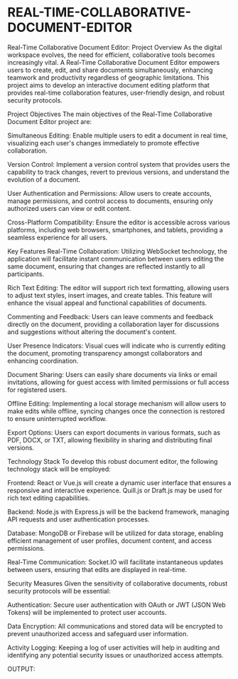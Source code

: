 # REAL-TIME-COLLABORATIVE-DOCUMENT-EDITOR

Real-Time Collaborative Document Editor: Project Overview
As the digital workspace evolves, the need for efficient, collaborative tools becomes increasingly vital. A Real-Time Collaborative Document Editor empowers users to create, edit, and share documents simultaneously, enhancing teamwork and productivity regardless of geographic limitations. This project aims to develop an interactive document editing platform that provides real-time collaboration features, user-friendly design, and robust security protocols.

Project Objectives
The main objectives of the Real-Time Collaborative Document Editor project are:

Simultaneous Editing: Enable multiple users to edit a document in real time, visualizing each user's changes immediately to promote effective collaboration.

Version Control: Implement a version control system that provides users the capability to track changes, revert to previous versions, and understand the evolution of a document.

User Authentication and Permissions: Allow users to create accounts, manage permissions, and control access to documents, ensuring only authorized users can view or edit content.

Cross-Platform Compatibility: Ensure the editor is accessible across various platforms, including web browsers, smartphones, and tablets, providing a seamless experience for all users.

Key Features
Real-Time Collaboration: Utilizing WebSocket technology, the application will facilitate instant communication between users editing the same document, ensuring that changes are reflected instantly to all participants.

Rich Text Editing: The editor will support rich text formatting, allowing users to adjust text styles, insert images, and create tables. This feature will enhance the visual appeal and functional capabilities of documents.

Commenting and Feedback: Users can leave comments and feedback directly on the document, providing a collaboration layer for discussions and suggestions without altering the document's content.

User Presence Indicators: Visual cues will indicate who is currently editing the document, promoting transparency amongst collaborators and enhancing coordination.

Document Sharing: Users can easily share documents via links or email invitations, allowing for guest access with limited permissions or full access for registered users.

Offline Editing: Implementing a local storage mechanism will allow users to make edits while offline, syncing changes once the connection is restored to ensure uninterrupted workflow.

Export Options: Users can export documents in various formats, such as PDF, DOCX, or TXT, allowing flexibility in sharing and distributing final versions.

Technology Stack
To develop this robust document editor, the following technology stack will be employed:

Frontend: React or Vue.js will create a dynamic user interface that ensures a responsive and interactive experience. Quill.js or Draft.js may be used for rich text editing capabilities.

Backend: Node.js with Express.js will be the backend framework, managing API requests and user authentication processes.

Database: MongoDB or Firebase will be utilized for data storage, enabling efficient management of user profiles, document content, and access permissions.

Real-Time Communication: Socket.IO will facilitate instantaneous updates between users, ensuring that edits are displayed in real-time.

Security Measures
Given the sensitivity of collaborative documents, robust security protocols will be essential:

Authentication: Secure user authentication with OAuth or JWT (JSON Web Tokens) will be implemented to protect user accounts.

Data Encryption: All communications and stored data will be encrypted to prevent unauthorized access and safeguard user information.

Activity Logging: Keeping a log of user activities will help in auditing and identifying any potential security issues or unauthorized access attempts.


OUTPUT:
